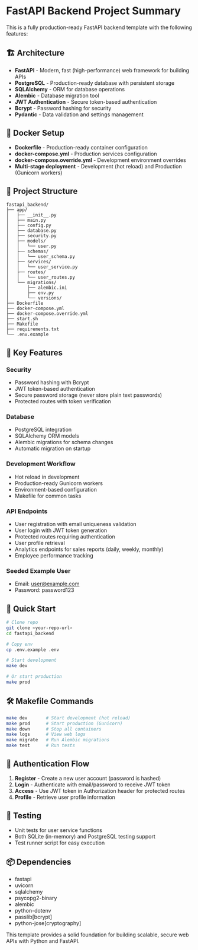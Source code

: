 # FastAPI Backend Project Summary

This is a fully production-ready FastAPI backend template with the following features:

## 🏗️ Architecture

- **FastAPI** - Modern, fast (high-performance) web framework for building APIs
- **PostgreSQL** - Production-ready database with persistent storage
- **SQLAlchemy** - ORM for database operations
- **Alembic** - Database migration tool
- **JWT Authentication** - Secure token-based authentication
- **Bcrypt** - Password hashing for security
- **Pydantic** - Data validation and settings management

## 🐳 Docker Setup

- **Dockerfile** - Production-ready container configuration
- **docker-compose.yml** - Production services configuration
- **docker-compose.override.yml** - Development environment overrides
- **Multi-stage deployment** - Development (hot reload) and Production (Gunicorn workers)

## 📁 Project Structure

```
fastapi_backend/
├── app/
│   ├── __init__.py
│   ├── main.py
│   ├── config.py
│   ├── database.py
│   ├── security.py
│   ├── models/
│   │   └── user.py
│   ├── schemas/
│   │   └── user_schema.py
│   ├── services/
│   │   └── user_service.py
│   ├── routes/
│   │   └── user_routes.py
│   └── migrations/
│       ├── alembic.ini
│       ├── env.py
│       └── versions/
├── Dockerfile
├── docker-compose.yml
├── docker-compose.override.yml
├── start.sh
├── Makefile
├── requirements.txt
└── .env.example
```

## 🔧 Key Features

### Security
- Password hashing with Bcrypt
- JWT token-based authentication
- Secure password storage (never store plain text passwords)
- Protected routes with token verification

### Database
- PostgreSQL integration
- SQLAlchemy ORM models
- Alembic migrations for schema changes
- Automatic migration on startup

### Development Workflow
- Hot reload in development
- Production-ready Gunicorn workers
- Environment-based configuration
- Makefile for common tasks

### API Endpoints
- User registration with email uniqueness validation
- User login with JWT token generation
- Protected routes requiring authentication
- User profile retrieval
- Analytics endpoints for sales reports (daily, weekly, monthly)
- Employee performance tracking

### Seeded Example User
- Email: user@example.com
- Password: password123

## 🚀 Quick Start

```bash
# Clone repo
git clone <your-repo-url>
cd fastapi_backend

# Copy env
cp .env.example .env

# Start development
make dev

# Or start production
make prod
```

## 🛠️ Makefile Commands

```bash
make dev       # Start development (hot reload)
make prod      # Start production (Gunicorn)
make down      # Stop all containers
make logs      # View web logs
make migrate   # Run Alembic migrations
make test      # Run tests
```

## 🔐 Authentication Flow

1. **Register** - Create a new user account (password is hashed)
2. **Login** - Authenticate with email/password to receive JWT token
3. **Access** - Use JWT token in Authorization header for protected routes
4. **Profile** - Retrieve user profile information

## 🧪 Testing

- Unit tests for user service functions
- Both SQLite (in-memory) and PostgreSQL testing support
- Test runner script for easy execution

## 📦 Dependencies

- fastapi
- uvicorn
- sqlalchemy
- psycopg2-binary
- alembic
- python-dotenv
- passlib[bcrypt]
- python-jose[cryptography]

This template provides a solid foundation for building scalable, secure web APIs with Python and FastAPI.
